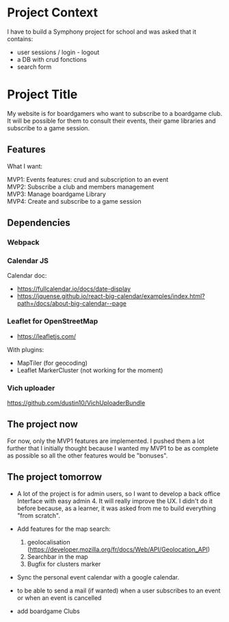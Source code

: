 # Project Context

I have to build a Symphony project for school and was asked that it contains:
- user sessions / login - logout
- a DB with crud fonctions
- search form 

# Project Title

My website is for boardgamers who want to subscribe to a boardgame club. It will be possible for them to consult their events, their game libraries and subscribe to a game session.

## Features

What I want:

MVP1: Events features: crud and subscription to an event<br>
MVP2: Subscribe a club and members management<br>
MVP3: Manage boardgame Library<br>
MVP4: Create and subscribe to a game session<br>

## Dependencies

### Webpack

### Calendar JS
Calendar doc: 
- https://fullcalendar.io/docs/date-display
- https://jquense.github.io/react-big-calendar/examples/index.html?path=/docs/about-big-calendar--page

### Leaflet for OpenStreetMap

- https://leafletjs.com/

With plugins: 
- MapTiler (for geocoding)
- Leaflet MarkerCluster (not working for the moment) 

### Vich uploader
https://github.com/dustin10/VichUploaderBundle

## The project now

For now, only the MVP1 features are implemented. I pushed them a lot further that I initially thought because I wanted my MVP1 to be as complete as possible so all the other features would be "bonuses". 

## The project tomorrow

- A lot of the project is for admin users, so I want to develop a back office Interface with easy admin 4. It will really improve the UX. I didn't do it before because, as a learner, it was asked from me to build everything "from scratch". 

- Add features for the map search:
    1. geolocalisation (https://developer.mozilla.org/fr/docs/Web/API/Geolocation_API)
    2. Searchbar in the map
    3. Bugfix for clusters marker

- Sync the personal event calendar with a google calendar.

- to be able to send a mail (if wanted) when a user subscribes to an event or when an event is cancelled

- add boardgame Clubs

<!-- 
## Getting Started

These instructions will get you a copy of the project up and running on your local machine for development and testing purposes. See deployment for notes on how to deploy the project on a live system. 

### Prerequisites

What things you need to install the software and how to install them

```
Give examples
```

### Installing

A step by step series of examples that tell you how to get a development env running

Say what the step will be

```
Give the example
```

And repeat

```
until finished
```

End with an example of getting some data out of the system or using it for a little demo

## Running the tests

Explain how to run the automated tests for this system

### Break down into end to end tests

Explain what these tests test and why

```
Give an example
```

### And coding style tests

Explain what these tests test and why

```
Give an example
```

## Deployment

Add additional notes about how to deploy this on a live system

## Built With

* [Dropwizard](http://www.dropwizard.io/1.0.2/docs/) - The web framework used
* [Maven](https://maven.apache.org/) - Dependency Management
* [ROME](https://rometools.github.io/rome/) - Used to generate RSS Feeds

## Contributing

Please read [CONTRIBUTING.md](https://gist.github.com/PurpleBooth/b24679402957c63ec426) for details on our code of conduct, and the process for submitting pull requests to us.

## Versioning

We use [SemVer](http://semver.org/) for versioning. For the versions available, see the [tags on this repository](https://github.com/your/project/tags). 

## Authors

* **Billie Thompson** - *Initial work* - [PurpleBooth](https://github.com/PurpleBooth)

See also the list of [contributors](https://github.com/your/project/contributors) who participated in this project.

## License

This project is licensed under the MIT License - see the [LICENSE.md](LICENSE.md) file for details

## Acknowledgments

* Hat tip to anyone whose code was used
* Inspiration
* etc
-->
